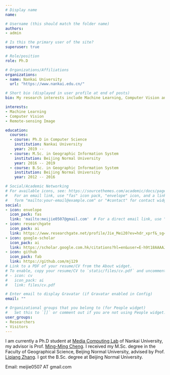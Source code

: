 ```yaml
---
# Display name
name: 

# Username (this should match the folder name)
authors:
- admin

# Is this the primary user of the site?
superuser: true

# Role/position
role: Ph.D

# Organizations/Affiliations
organizations:
- name: Nankai University
  url: "https://www.nankai.edu.cn/"

# Short bio (displayed in user profile at end of posts)
bio: My research interests include Machine Learning, Computer Vision and Remote-sensing Image.

interests:
- Machine Learning
- Computer Vision
- Remote-sensing Image

education:
  courses:
  - course: Ph.D in Computer Science
    institution: Nankai University
    year: 2019 --
  - course: M.Sc. in Geographic Information System
    institution: Beijing Normal University
    year: 2016 -- 2019
  - course: B.Sc. in Geographic Information System
    institution: Beijing Normal University
    year: 2012 -- 2016

# Social/Academic Networking
# For available icons, see: https://sourcethemes.com/academic/docs/page-builder/#icons
#   For an email link, use "fas" icon pack, "envelope" icon, and a link in the
#   form "mailto:your-email@example.com" or "#contact" for contact widget.
social:
- icon: envelope
  icon_pack: fas
  link: 'mailto:meijie0507@gmail.com'  # For a direct email link, use "mailto:test@example.org".
- icon: researchgate
  icon_pack: ai
  link: https://www.researchgate.net/profile/Jie_Mei20?ev=hdr_xprf&_sg=k0vhbIqBNbyxCrfrfBB00qXMEyCGyaWcxUChy4AMpWgNPZGmE5WAfYWaywnjiVFkfCoyokMsPC-idlMZaFRp_8rW
- icon: google-scholar
  icon_pack: ai
  link: https://scholar.google.com.hk/citations?hl=en&user=E-h9t18AAAAJ
- icon: github
  icon_pack: fab
  link: https://github.com/mj129
# Link to a PDF of your resume/CV from the About widget.
# To enable, copy your resume/CV to `static/files/cv.pdf` and uncomment the lines below.
# - icon: cv
#   icon_pack: ai
#   link: files/cv.pdf

# Enter email to display Gravatar (if Gravatar enabled in Config)
email: ""

# Organizational groups that you belong to (for People widget)
#   Set this to `[]` or comment out if you are not using People widget.
user_groups:
- Researchers
- Visitors
---
```


I am currently a Ph.D student at [Media Computing Lab](https://mmcheng.net/) of Nankai University, my advisor is Prof. [Ming-Ming Cheng](https://mmcheng.net/cmm/). I received my M.Sc. degree in the Faculty of Geographical Science, Beijing Normal University, advised by Prof. [Liqiang Zhang](http://www.escience.cn/people/zhangliqiang/index.html). I got the B.Sc. degree at Beijing Normal University.

Email: meijie0507 AT gmail.com